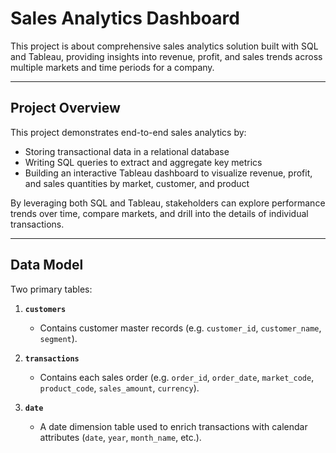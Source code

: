 # Sales Analytics Dashboard

This project is about comprehensive sales analytics solution built with SQL and Tableau, providing insights into revenue, profit, and sales trends across multiple markets and time periods for a company.

---

## Project Overview

This project demonstrates end-to-end sales analytics by:

- Storing transactional data in a relational database  
- Writing SQL queries to extract and aggregate key metrics  
- Building an interactive Tableau dashboard to visualize revenue, profit, and sales quantities by market, customer, and product  

By leveraging both SQL and Tableau, stakeholders can explore performance trends over time, compare markets, and drill into the details of individual transactions.

---

## Data Model

Two primary tables:

1. **`customers`**  
   - Contains customer master records (e.g. `customer_id`, `customer_name`, `segment`).  

2. **`transactions`**  
   - Contains each sales order (e.g. `order_id`, `order_date`, `market_code`, `product_code`, `sales_amount`, `currency`).  

3. **`date`**  
   - A date dimension table used to enrich transactions with calendar attributes (`date`, `year`, `month_name`, etc.).
